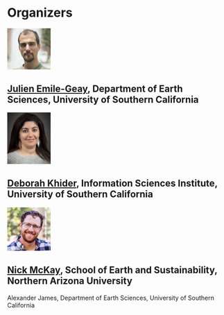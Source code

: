 # Organizers

<img src="images/julien.jpg" alt="Emile-Geay" width="100" />

[Julien Emile-Geay](https://scholar.google.com/citations?hl=en&user=OVti4jEAAAAJ&view_op=list_works&sortby=pubdate), Department of Earth Sciences, University of Southern California
---
<img src="images/deborah.jpg" alt="Khider" width="100" />

[Deborah Khider](https://www.isi.edu/people/dkhider/about), Information Sciences Institute, University of Southern California
---
<img src="images/nick.jpeg" alt="McKay" width="100" />

[Nick McKay](https://directory.nau.edu/person/npm4), School of Earth and Sustainability, Northern Arizona University
---

Alexander James, Department of Earth Sciences, University of Southern California
